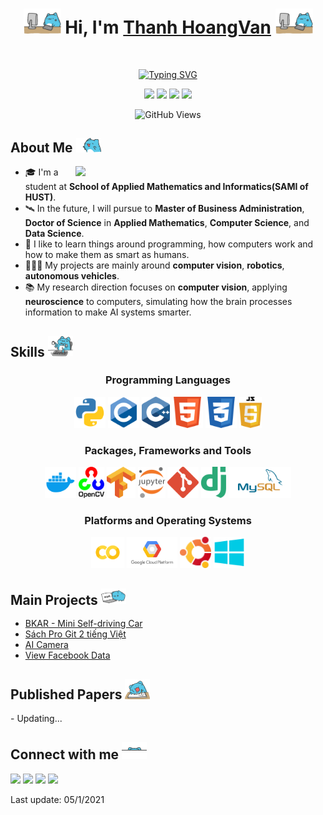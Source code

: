<div align="center">
<h1><img src = "https://github.com/thanhhoangvan/thanhhoangvan/blob/main/src/images/capoo-bugcat.gif" width = 60px>
Hi, I'm <a href="https://github.com/thanhhoangvan">Thanh HoangVan</a>
<img src = "https://github.com/thanhhoangvan/thanhhoangvan/blob/main/src/images/capoo-bugcat.gif" width = 60px></h1>

<br>

<p align="center">

[![Typing SVG](https://readme-typing-svg.herokuapp.com/?lines=Computer+Vision+Engineer/Research;Django+Web+Developer[Freelancer])](https://git.io/typing-svg)
</p>

<p align="center">
<img src="https://img.shields.io/badge/Age-22-blue"/>
<img src="https://img.shields.io/badge/Focus-Computer%20Vision-green"/>
<img src="https://img.shields.io/badge/University-HUST-green"/>
<img src="https://img.shields.io/badge/Country-Viet%20Nam-red"/>

![GitHub Views](https://komarev.com/ghpvc/?username=thanhhoangvan)
</p>
</div>

<div>
<h2> About Me <img src = "https://github.com/thanhhoangvan/thanhhoangvan/blob/main/src/images/capoo-AboutMe.gif" width = 40px></h2>
<image src="https://github.com/thanhhoangvan/thanhhoangvan/blob/main/src/images/light.gif" align="right" width=400>
<div align="left" width = 50%>
<ul>
<li> 🎓 I'm a student at <b>School of Applied Mathematics and Informatics(SAMI of HUST)</b>.</li>
<li> 🛰 In the future, I will pursue to <b>Master of Business Administration</b>, <b>Doctor of Science</b> in <b>Applied Mathematics</b>, <b>Computer Science</b>, and <b>Data Science</b>.</li>
<li> 💪 I like to learn things around programming, how computers work and how to make them as smart as humans.</li>
<li> 👨🏻‍💻 My projects are mainly around <b>computer vision</b>, <b>robotics</b>, <b>autonomous vehicles</b>.</li>
<li> 📚 My research direction focuses on <b>computer vision</b>, applying <b>neuroscience</b> to computers, simulating how the brain processes information to make AI systems smarter.</li>
</ul>
</div>
</div>

<div>
<h2> Skills <img src = "https://github.com/thanhhoangvan/thanhhoangvan/blob/main/src/images/capoo-project.gif" width = 40px></h2>
<div align="center">
<h3> Programming Languages </h3>
<code><img height="50" src = "https://github.com/thanhhoangvan/thanhhoangvan/blob/main/src/icons/python.svg"></code>
<code><img height="50" src = "https://github.com/thanhhoangvan/thanhhoangvan/blob/main/src/icons/c-original.svg"></code>
<code><img height="50" src = "https://github.com/thanhhoangvan/thanhhoangvan/blob/main/src/icons/cpp.svg"></code>
<code><img height="50" src = "https://github.com/thanhhoangvan/thanhhoangvan/blob/main/src/icons/html.svg"></code>
<code><img height="50" src = "https://github.com/thanhhoangvan/thanhhoangvan/blob/main/src/icons/css.svg"></code>
<code><img height="50" src = "https://github.com/thanhhoangvan/thanhhoangvan/blob/main/src/icons/js.svg"></code>
</div>
<div align="center">
<h3> Packages, Frameworks and Tools </h3>
<code><img height="50" src = "https://github.com/thanhhoangvan/thanhhoangvan/blob/main/src/icons/Docker.svg"></code>
<code><img height="50" src = "https://github.com/thanhhoangvan/thanhhoangvan/blob/main/src/icons/OpenCV.svg"></code>
<code><img height="50" src = "https://github.com/thanhhoangvan/thanhhoangvan/blob/main/src/icons/TensorFlow.svg"></code>
<code><img height="50" src = "https://github.com/thanhhoangvan/thanhhoangvan/blob/main/src/icons/jupyter.svg"></code>
<code><img height="50" src = "https://github.com/thanhhoangvan/thanhhoangvan/blob/main/src/icons/git.svg"></code>
<code><img height="50" src = "https://github.com/thanhhoangvan/thanhhoangvan/blob/main/src/icons/django.svg"></code>
<code><img height="50" src = "https://github.com/thanhhoangvan/thanhhoangvan/blob/main/src/icons/mysql.svg"></code>
</div>
<div align="center">
<h3> Platforms and Operating Systems </h3>
<code><img height="50" src = "https://github.com/thanhhoangvan/thanhhoangvan/blob/main/src/icons/Colab.svg"></code>
<code><img height="50" src = "https://github.com/thanhhoangvan/thanhhoangvan/blob/main/src/icons/GCP.png"></code>
<code><img height="50" src = "https://github.com/thanhhoangvan/thanhhoangvan/blob/main/src/icons/Ubuntu.svg"></code>
<code><img height="50" src = "https://github.com/thanhhoangvan/thanhhoangvan/blob/main/src/icons/Windows.svg"></code>
</div>
</div>
<div>
<h2> Main Projects <img src = "https://github.com/thanhhoangvan/thanhhoangvan/blob/main/src/images/capoo-work.gif" width = 40px></h2>
<ul>
<li><a href="https://github.com/thanhhoangvan/BKAR">BKAR - Mini Self-driving Car</a></li>
<li><a href="https://github.com/progit2-vietnamese/progit2-vi">Sách Pro Git 2 tiếng Việt</a></li>
<li><a href="https://github.com/thanhhoangvan/AI_Cam">AI Camera</a></li>
<li><a href="https://github.com/thanhhoangvan/View-Facebook-Data">View Facebook Data</a></li>
</ul>
</div>

<div>
<h2> Published Papers <img src = "https://github.com/thanhhoangvan/thanhhoangvan/blob/main/src/images/capoo-write.gif" width = 40px></h2>
- Updating...
</div>

<div>
<h2> Connect with me <img src = "https://github.com/thanhhoangvan/thanhhoangvan/blob/main/src/images/capoo-connect.gif" width = 40px></h2>
<a href="mailto:thanh.hoangvan051199@gmail.com"><img src="https://img.shields.io/badge/Gmail-D14836?style=for-the-badge&logo=gmail&logoColor=white"/></a>
<a href="https://t.me/@thanhhoangvan"><img src="https://img.shields.io/badge/Telegram-2CA5E0?style=for-the-badge&logo=telegram&logoColor=white"/></a>
<a href="https://www.messenger.com/t/100007611788114"><img src="https://img.shields.io/badge/Messenger-00B2FF?style=for-the-badge&logo=messenger&logoColor=white"/></a>
<a href="https://www.linkedin.com/in/thanhhoangvan/"><img src="https://img.shields.io/badge/LinkedIn-0077B5?style=for-the-badge&logo=linkedin&logoColor=white"/></a>
</div>

<p>Last update: 05/1/2021</p>
